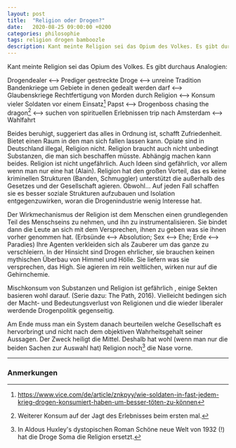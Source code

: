 ```yaml
---
layout: post
title:  "Religion oder Drogen?"
date:   2020-08-25 09:00:00 +0200
categories: philosophie
tags: religion drogen bamboozle
description: Kant meinte Religion sei das Opium des Volkes. Es gibt durchaus Analogien
---
```


Kant meinte Religion sei das Opium des Volkes. Es gibt durchaus Analogien:

Drogendealer <--> Prediger
gestreckte Droge <--> unreine Tradition
Bandenkriege um Gebiete in denen gedealt werden darf <--> Glaubenskriege
Rechtfertigung von Morden durch Religion <--> Konsum vieler Soldaten vor einem Einsatz[^1]
Papst <--> Drogenboss
chasing the dragon[^2] <--> suchen von spirituellen Erlebnissen
trip nach Amsterdam <--> Wahlfahrt

[^1]: https://www.vice.com/de/article/znkpyy/wie-soldaten-in-fast-jedem-krieg-drogen-konsumiert-haben-um-besser-töten-zu-können
[^2]: Weiterer Konsum auf der Jagt des Erlebnisses beim ersten mal.

Beides beruhigt, suggeriert das alles in Ordnung ist, schafft Zufriedenheit. Bietet einen Raum in den man sich fallen lassen kann. Opiate sind in Deutschland illegal, Religion nicht. Religion braucht auch nicht unbedingt Substanzen, die man sich beschaffen müsste. Abhängig machen kann beides. Religion ist nicht ungefährlich. Auch Ideen sind gefährlich, vor allem wenn man nur eine hat (Alain). Religion hat den großen Vorteil, das es keine kriminellen Strukturen (Banden, Schmuggler) unterstützt die außerhalb des Gesetzes und der Gesellschaft agieren. Obwohl... Auf jeden Fall schaffen sie es besser soziale Strukturen aufzubauen und Isolation entgegenzuwirken, woran die Drogenindustrie wenig Interesse hat.

Der Wirkmechanismus der Religion ist dem Menschen einen grundlegenden Teil des Menschseins zu nehmen, und ihn zu instrumentalisieren. Sie bindet dann die Leute an sich mit dem Versprechen, ihnen zu geben was sie ihnen vorher genommen hat. (Erbsünde <--> Absolution; Sex <--> Ehe; Erde <--> Paradies)
Ihre Agenten verkleiden sich als Zauberer um das ganze zu verschleiern. In der Hinsicht sind Drogen ehrlicher, sie brauchen keinen mythischen Überbau von Himmel und Hölle. Sie liefern was sie versprechen, das High. Sie agieren im rein weltlichen, wirken nur auf die Gehirnchemie. 

Mischkonsum von Substanzen und Religion ist gefährlich , einige Sekten basieren wohl darauf. (Serie dazu: The Path, 2016).
Vielleicht bedingen sich der Macht- und Bedeutungsverlust von Religionen und die wieder liberaler werdende Drogenpolitik gegenseitig.

Am Ende muss man ein System danach beurteilen welche Gesellschaft es hervorbringt und nicht nach dem objektiven Wahrheitsgehalt seiner Aussagen. Der Zweck heiligt die Mittel. Deshalb hat wohl (wenn man nur die beiden Sachen zur Auswahl hat) Religion noch[^3] die Nase vorne.

[^3]: In Aldous Huxley's dystopischen Roman Schöne neue Welt von 1932 (!) hat die Droge Soma die Religion ersetzt. 

------------------------
### Anmerkungen







